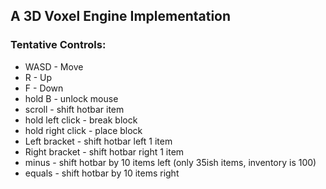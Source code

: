 ## A 3D Voxel Engine Implementation

### Tentative Controls:
* WASD - Move
* R - Up
* F - Down
* hold B - unlock mouse
* scroll - shift hotbar item
* hold left click - break block
* hold right click - place block
* Left bracket - shift hotbar left 1 item
* Right bracket - shift hotbar right 1 item
* minus - shift hotbar by 10 items left (only 35ish items, inventory is 100)
* equals - shift hotbar by 10 items right